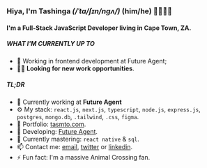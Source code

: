 
### Hiya, I'm Tashinga *(/ˈta/ʃɪn/nɡʌ/)* (him/he) 👨🏿‍🦲😊

#### I'm a Full-Stack JavaScript Developer living in Cape Town, ZA.

##### WHAT I'M CURRENTLY UP TO

- 👾 Working in frontend development at Future Agent;
-  🐱‍💻 **Looking for new work opportunities**.

##### TL;DR

- 🏢 Currently working at **Future Agent**
- ⚙️ My stack: `react.js`, `next.js`, `typescript`, `node.js`, `express.js`, `postgres`,  `mongo.db`, `.tailwind`, `.css`, `figma`.
- 💼 Portfolio: [tasmto.com](https://tasmto.com/).
- 💅 Developing: [Future Agent](https://www.futureagent.co.za).
- 🌱 Currently mastering: `react native` & `sql`.
- 📫 Contact me: [email](mailto:mtokotashinga@gmail.com?subject=Hey%20Tashinga%2C%20I%20found%20your%20email%20on%20your%20GitHub...&body=Hey%20Tashinga%2C%0A%0A...), [twitter](https://twitter.com/tasmto) or [linkedin](https://www.linkedin.com/in/tasmto/).
- ⚡️ Fun fact: I'm a massive Animal Crossing fan.
